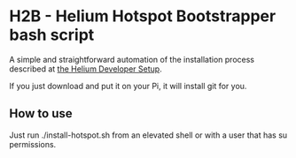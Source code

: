 # H2B - Helium Hotspot Bootstrapper bash script

A simple and straightforward automation of the installation process described at [the Helium Developer Setup](https://developer.helium.com/hotspot/developer-setup).

If you just download and put it on your Pi, it will install git for you.

## How to use

Just run ./install-hotspot.sh from an elevated shell or with a user that has su permissions.

